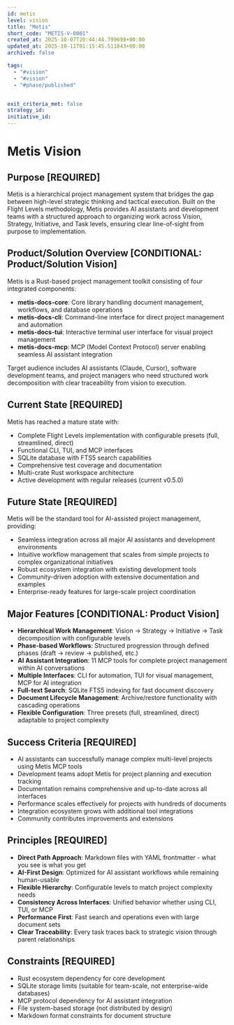 ```yaml
---
id: metis
level: vision
title: "Metis"
short_code: "METIS-V-0001"
created_at: 2025-10-07T20:44:44.799698+00:00
updated_at: 2025-10-11T01:15:45.511843+00:00
archived: false

tags:
  - "#vision"
  - "#vision"
  - "#phase/published"


exit_criteria_met: false
strategy_id: 
initiative_id:
---
```


# Metis Vision

## Purpose **[REQUIRED]**

Metis is a hierarchical project management system that bridges the gap between high-level strategic thinking and tactical execution. Built on the Flight Levels methodology, Metis provides AI assistants and development teams with a structured approach to organizing work across Vision, Strategy, Initiative, and Task levels, ensuring clear line-of-sight from purpose to implementation.

## Product/Solution Overview **[CONDITIONAL: Product/Solution Vision]**

Metis is a Rust-based project management toolkit consisting of four integrated components:
- **metis-docs-core**: Core library handling document management, workflows, and database operations
- **metis-docs-cli**: Command-line interface for direct project management and automation
- **metis-docs-tui**: Interactive terminal user interface for visual project management
- **metis-docs-mcp**: MCP (Model Context Protocol) server enabling seamless AI assistant integration

Target audience includes AI assistants (Claude, Cursor), software development teams, and project managers who need structured work decomposition with clear traceability from vision to execution.

## Current State **[REQUIRED]**

Metis has reached a mature state with:
- Complete Flight Levels implementation with configurable presets (full, streamlined, direct)
- Functional CLI, TUI, and MCP interfaces
- SQLite database with FTS5 search capabilities
- Comprehensive test coverage and documentation
- Multi-crate Rust workspace architecture
- Active development with regular releases (current v0.5.0)

## Future State **[REQUIRED]**

Metis will be the standard tool for AI-assisted project management, providing:
- Seamless integration across all major AI assistants and development environments
- Intuitive workflow management that scales from simple projects to complex organizational initiatives
- Robust ecosystem integration with existing development tools
- Community-driven adoption with extensive documentation and examples
- Enterprise-ready features for large-scale project coordination

## Major Features **[CONDITIONAL: Product Vision]**

- **Hierarchical Work Management**: Vision → Strategy → Initiative → Task decomposition with configurable levels
- **Phase-based Workflows**: Structured progression through defined phases (draft → review → published, etc.)
- **AI Assistant Integration**: 11 MCP tools for complete project management within AI conversations
- **Multiple Interfaces**: CLI for automation, TUI for visual management, MCP for AI integration
- **Full-text Search**: SQLite FTS5 indexing for fast document discovery
- **Document Lifecycle Management**: Archive/restore functionality with cascading operations
- **Flexible Configuration**: Three presets (full, streamlined, direct) adaptable to project complexity

## Success Criteria **[REQUIRED]**

- AI assistants can successfully manage complex multi-level projects using Metis MCP tools
- Development teams adopt Metis for project planning and execution tracking
- Documentation remains comprehensive and up-to-date across all interfaces
- Performance scales effectively for projects with hundreds of documents
- Integration ecosystem grows with additional tool integrations
- Community contributes improvements and extensions

## Principles **[REQUIRED]**

- **Direct Path Approach**: Markdown files with YAML frontmatter - what you see is what you get
- **AI-First Design**: Optimized for AI assistant workflows while remaining human-usable
- **Flexible Hierarchy**: Configurable levels to match project complexity needs
- **Consistency Across Interfaces**: Unified behavior whether using CLI, TUI, or MCP
- **Performance First**: Fast search and operations even with large document sets
- **Clear Traceability**: Every task traces back to strategic vision through parent relationships

## Constraints **[REQUIRED]**

- Rust ecosystem dependency for core development
- SQLite storage limits (suitable for team-scale, not enterprise-wide databases)
- MCP protocol dependency for AI assistant integration
- File system-based storage (not distributed by design)
- Markdown format constraints for document structure